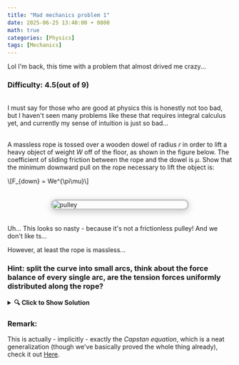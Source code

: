 ```yaml
---
title: "Mad mechanics problem 1"
date: 2025-06-25 13:40:00 + 0800
math: true
categories: [Physics]
tags: [Mechanics]
---
```


Lol I'm back, this time with a problem that almost drived me crazy...

### Difficulty: 4.5(out of 9)

<br>I must say for those who are good at physics this is honestly not too bad, but I haven't seen many problems like these that requires integral calculus yet, and currently my sense of intuition is just so bad...<br><br>

A massless rope is tossed over a wooden dowel of radius $r$ in order to lift a heavy object of weight $W$ off of the floor, as shown in the figure below. The coefficient of sliding friction between the rope and the dowel is $\mu$. Show that the minimum downward pull on the rope necessary to lift the object is:
<p>
\[F_{down} = We^{\pi\mu}\]
</p>


<img src="{{ '/assets/img/pulley.png' | relative_url }}" alt="pulley" class="framed-image" />
<style>
  .framed-image {
    display: block;
    margin: 2rem auto;
    max-width: 60%;
    border: 4px solid #ccc;
    border-radius: 12px;
    box-shadow: 0 4px 16px rgba(0, 0, 0, 0.2);
  }
</style>

Uh... This looks so nasty - because it's not a frictionless pulley! And we don't like ts...

However, at least the rope is massless...

### Hint: split the curve into small arcs, think about the force balance of every single arc, are the tension forces uniformly distributed along the rope?

<details>
  <summary><strong>🔍 Click to Show Solution</strong></summary>
  <br>
  <p>
    Summary: get inspired from the proof of the magnitude of centripetal accelerations from uniform circular motion, take a small displacement on the circle, and make it approach zero!
  </p>
  <br>
    <div style="text-align: center;">
    <img src="/assets/img/mech1.png" alt="mechanics 1" style="max-width: 100%; height: auto; border-radius: 12px; box-shadow: 0 4px 8px rgba(0, 0, 0, 0.2);" />
    </div>
    <br>
    <p>
    One intuitive approach is to start by thinking about what happens when the forces on the two sides are the same - as for a frictionless pulley. In that case, one might think the weight will be lifted - no, or more rigorously, if and only if the weight is somehow in the air. In reality the weight will remain static, because friction on the wooden dowel will "eat up" the tension force given by $F_{down}$ bit by bit and eventually much less than $W$ when it reaches the other side.<br><br>
    This thought experiment gives us a strong intuition to see that $W$ causes the rope to gain a normal force at each point on the pulley, which creates friction, the friction adds up along the curve, and eventually becoming the desired $F_{down}$ on the other side.<br><br>

    So what about let's just take two close points on the arc then? <br><br>

    In the figure on the left below we see that we can form a triangle with long side $T$ and short side
    $∆N$. In the figure on the right below we see a triangle with long side $r$ and short side $r∆θ$. These
    triangles are similar, so $\frac{r}{∆θr} = \frac{∆N}{T}$.<br><br>

    So,

        \[
        \Delta N = T \Delta\theta \implies dN =T d\theta \quad (1)
        \]

    For friction, we have $∆f=\mu ∆N \quad (2)$.<br><br>

    Crucially, we should notice that the $T$ here is the final, equalized forces in of tension in the two directions, specifically:
    \[T = \vert \vec{T}(\theta) \vert = \vert \vec{T}(\theta+∆θ)-\vec{∆f} \vert\]


    We take the magnitude:
    \[ T(\theta) = T(\theta+∆θ)-∆f \]

    And we see as $\theta \longrightarrow 0$, this equation simply becomes:

    \[dT = df \quad (3)\]

    
    Finally we plug $(3)$ into $(2)$ and then into $(1)$, and we get

        \[
        \frac{dT}{T} = \mu\,d\theta
        \Rightarrow \int_{T_0}^{T_{\pi}} \frac{dT}{T} = \mu \int_0^{\pi} d\theta
        \Rightarrow \ln\left( \frac{T_{\pi}}{T_0} \right) = \mu \pi
        \Rightarrow T_{\pi} = T_0 e^{\mu \pi}
        \]

        Since \( T_0 = W \) is the tension on the weight side, and \( T_{\pi} = F_{\text{down}} \), the force we apply must be:

        \[
        F_{\text{down}} = W e^{\mu \pi}
        \]

    Fully understanding this problem + writing this solution took me hours :skull:, there are actually mulitple ways to prove it but this one is the most elegant in my perspective.
    </p>


</details>

### Remark: 

This is actually - implicitly - exactly the _Capstan equation_, which is a neat generalization (though we've basically proved the whole thing already), check it out [Here](https://en.wikipedia.org/wiki/Capstan_equation).



